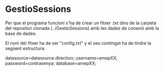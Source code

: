 # GestioSessions

Per que el programa funcioni s'ha de crear un fitxer .txt dins de la carpeta del repositori clonada (../GestioSessions) amb les dades de conexió amb la base de dades.

El nom del fitxer ha de ser "config.txt" y el seu contingut ha de tindre la següent estructura:

datasource=datasource.direction;
username=amepXX;
password=contrasenya;
database=amepXX;
